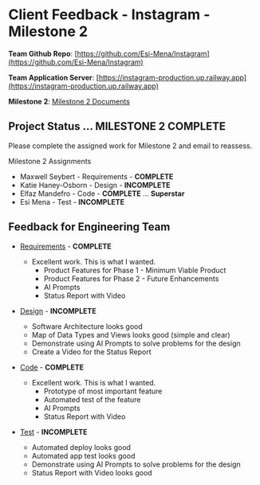 # Client Feedback - Instagram - Milestone 2

**Team Github Repo**:  [https://github.com/Esi-Mena/Instagram](https://github.com/Esi-Mena/Instagram)

**Team Application Server**:  [https://instagram-production.up.railway.app](https://instagram-production.up.railway.app)

**Milestone 2**: [Milestone 2 Documents](https://github.com/Esi-Mena/Instagram/tree/main/Documents/Milestone-2)


## Project Status ... <b class="green p-2">MILESTONE 2 COMPLETE</b>

Please complete the assigned work for Milestone 2 and email to reassess.

Milestone 2 Assignments

* Maxwell Seybert   - Requirements  - **COMPLETE**
* Katie Haney-Osborn - Design        - **INCOMPLETE**
* Elfaz Mandefro    - Code          - **COMPLETE** ...  <b class="green p-2">Superstar</b>
* Esi Mena          - Test          - **INCOMPLETE**


## Feedback for Engineering Team

* [Requirements](https://github.com/Esi-Mena/Instagram/tree/main/Documents/Milestone-2/Requirements) - **COMPLETE**
    * Excellent work.  This is what I wanted.
        * Product Features for Phase 1 - Minimum Viable Product
        * Product Features for Phase 2 - Future Enhancements
        * AI Prompts
        * Status Report with Video

* [Design](https://github.com/Esi-Mena/Instagram/tree/main/Documents/Milestone-2/Design) - <b class="red p-2">INCOMPLETE</b>
    * Software Architecture looks good
    * Map of Data Types and Views looks good (simple and clear)
    * Demonstrate using AI Prompts to solve problems for the design
    * Create a  Video for the Status Report

* [Code](https://github.com/Esi-Mena/Instagram/tree/main/Documents/Milestone-2/Code) - **COMPLETE**
    * Excellent work.  This is what I wanted.
        * Prototype of most important feature
        * Automated test of the feature
        * AI Prompts
        * Status Report with Video

* [Test](https://github.com/Esi-Mena/Instagram/tree/main/Documents/Milestone-2/Test) - <b class="red p-2">INCOMPLETE</b>
    * Automated deploy looks good
    * Automated app test looks good
    * Demonstrate using AI Prompts to solve problems for the design
    * Status Report with Video looks good


